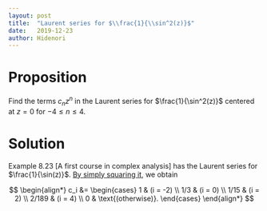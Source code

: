 ```yaml
---
layout: post
title:  "Laurent series for $\\frac{1}{\\sin^2(z)}$"
date:   2019-12-23
author: Hidenori
---
```


# Proposition
Find the terms $c_nz^n$ in the Laurent series for $\frac{1}{\sin^2(z)}$ centered at $z = 0$ for $-4 \leq n \leq 4$.

# Solution
Example 8.23 [A first course in complex analysis] has the Laurent series for $\frac{1}{\sin(z)}$.
[By simply squaring it](https://www.wolframalpha.com/input/?i=expand+%281%2Fz+%2B+z%2F6+%2B+7z%5E3+%2F+360+%2B+31z%5E5%2F15120%29%5E2), we obtain

$$
\begin{align*}
  c_i &= \begin{cases}
    1 & (i = -2) \\
    1/3 & (i = 0) \\
    1/15 & (i = 2) \\
    2/189 & (i = 4) \\
    0 & \text{(otherwise)}.
  \end{cases}
\end{align*}
$$
